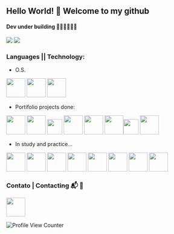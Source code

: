 ## Hello World! 👋 Welcome to my github
#### Dev under building 👩🏽‍🎓👩🏽‍💻 

<img src="https://github-readme-stats.vercel.app/api?username=jumozaga&show_icons=true&theme=tokyonight"/>

  <img src="https://github-readme-stats-eight-theta.vercel.app/api/top-langs/?username=jumozaga&layout=compact&langs_count=8&theme=tokyonight&include_all_commits=true&count_private=true"/>

### Languages || Technology:
 
+ O.S.
 
<img height="50px" src="https://cdn.jsdelivr.net/gh/devicons/devicon/icons/fedora/fedora-original.svg" /> <img height="50px" src="https://cdn.jsdelivr.net/gh/devicons/devicon/icons/ubuntu/ubuntu-plain-wordmark.svg" /> <img height="50px" src="https://cdn.jsdelivr.net/gh/devicons/devicon/icons/windows8/windows8-original.svg" />
 
 + Portifolio projects done:
 
 <img height="50px" src="https://cdn.jsdelivr.net/gh/devicons/devicon/icons/html5/html5-original-wordmark.svg" /> <img height="50px"  src="https://cdn.jsdelivr.net/gh/devicons/devicon/icons/css3/css3-original-wordmark.svg" /> <img height="40px"  src="https://cdn.jsdelivr.net/gh/devicons/devicon/icons/javascript/javascript-plain.svg" /> <img height="50px"  src="https://cdn.jsdelivr.net/gh/devicons/devicon/icons/python/python-original-wordmark.svg" /> <img height="50px"  src="https://cdn.jsdelivr.net/gh/devicons/devicon/icons/jupyter/jupyter-original-wordmark.svg" /> 
 <img height="50px" src="https://cdn.jsdelivr.net/gh/devicons/devicon/icons/react/react-original-wordmark.svg" /><img height="40px" src="https://cdn.jsdelivr.net/gh/devicons/devicon/icons/typescript/typescript-original.svg" /> <img height="50px" src="https://cdn.jsdelivr.net/gh/devicons/devicon/icons/nextjs/nextjs-line.svg" />
        
<!-- ![Python](https://img.shields.io/badge/Python-FFD43B?style=for-the-badge&logo=python&logoColor=darkgreen)
 ![JS](https://img.shields.io/badge/JavaScript-323330?style=for-the-badge&logo=javascript&logoColor=F7DF1E)
 ![HTML5](https://img.shields.io/badge/HTML5-E34F26?style=for-the-badge&logo=html5&logoColor=white)
 ![CSS](https://img.shields.io/badge/CSS3-1572B6?style=for-the-badge&logo=css3&logoColor=white)
 ![Jupyter Notebook](https://img.shields.io/badge/Jupyter-F37626.svg?&style=for-the-badge&logo=Jupyter&logoColor=white)
 -->
 
+ In study and practice... 

<img height="50px" src="https://cdn.jsdelivr.net/gh/devicons/devicon/icons/docker/docker-original-wordmark.svg" /> <img height="50px" src="https://cdn.jsdelivr.net/gh/devicons/devicon/icons/django/django-plain.svg" /> <img height="50px" src="https://cdn.jsdelivr.net/gh/devicons/devicon/icons/flask/flask-original-wordmark.svg" /> <img height="50px" src="https://cdn.jsdelivr.net/gh/devicons/devicon/icons/git/git-original-wordmark.svg" />  <img height="50px" src="https://cdn.jsdelivr.net/gh/devicons/devicon/icons/jenkins/jenkins-original.svg" /> <img height="50px" src="https://cdn.jsdelivr.net/gh/devicons/devicon/icons/pandas/pandas-original-wordmark.svg" /> <img  height="50px" src="https://cdn.jsdelivr.net/gh/devicons/devicon/icons/postgresql/postgresql-original-wordmark.svg" /> <img height="50px" src="https://cdn.jsdelivr.net/gh/devicons/devicon/icons/sqlite/sqlite-original-wordmark.svg" />
        
 <!-- ![Django](https://img.shields.io/badge/Django-092E20?style=for-the-badge&logo=django&logoColor=green)
 ![Flask](https://img.shields.io/badge/Flask-000000?style=for-the-badge&logo=flask&logoColor=white)
 ![Docker](https://img.shields.io/badge/docker-%230db7ed.svg?style=for-the-badge&logo=docker&logoColor=white)
 ![Git](https://img.shields.io/badge/Git-F05032?style=for-the-badge&logo=git&logoColor=white)
 ![Jenkins](https://img.shields.io/badge/Jenkins-D24939?style=for-the-badge&logo=Jenkins&logoColor=white)
 #### BDs
 ![Postgres](https://img.shields.io/badge/PostgreSQL-316192?style=for-the-badge&logo=postgresql&logoColor=white)
 ![MongoDB](https://img.shields.io/badge/MongoDB-4EA94B?style=for-the-badge&logo=mongodb&logoColor=white)
 ![Mysql](https://img.shields.io/badge/MySQL-00000F?style=for-the-badge&logo=mysql&logoColor=white) 
-->
 <!--
 ![Fedora](https://img.shields.io/badge/Fedora-294172?style=for-the-badge&logo=fedora&logoColor=white)
 ![Ubuntu](https://img.shields.io/badge/Ubuntu-E95420?style=for-the-badge&logo=ubuntu&logoColor=white)
 ![Windows](https://img.shields.io/badge/Windows-0078D6?style=for-the-badge&logo=windows&logoColor=white)
 -->


### Contato | Contacting 📬 📨
<a href="https://www.linkedin.com/in/jumozaga" alt="linkedin" target="_blank"><img height="50px" src="https://cdn.jsdelivr.net/gh/devicons/devicon/icons/linkedin/linkedin-original.svg" /></a>
          
<!--<img src="https://img.shields.io/badge/LinkedIn-0077B5?style=for-the-badge&logo=linkedin&logoColor=white">

<a href="mailto:jumozaga@yahoo.com" alt="yahoo email" target="_blank">
<img src="https://img.shields.io/badge/Yahoo!-6001D2?style=for-the-badge&logo=Yahoo!&logoColor=white&link=mailto:jumozaga@yahoo.com" /></a>--> 
  
  
 
 ![Profile View Counter](https://komarev.com/ghpvc/?username=jumozaga)
 
 <!-- 
 FONTE PARA PEGAR BAGDES 
 https://dev.to/envoy_/150-badges-for-github-pnk
 
 Contato
 <a href="https://https://www.hackerrank.com/jumozaga?hr_r=1" alt="hackerrank" target="_blank">
<img src="https://img.shields.io/badge/-Hackerrank-2EC866?style=for-the-badge&logo=HackerRank&logoColor=white"> </a>
 -->

<!--
 #### Em estudo... 
 
 ![Django](https://img.shields.io/badge/Django-092E20?style=for-the-badge&logo=django&logoColor=green)
 ![Flask](https://img.shields.io/badge/Flask-000000?style=for-the-badge&logo=flask&logoColor=white)
 ![Ruby on Rails](https://img.shields.io/badge/Ruby_on_Rails-CC0000?style=for-the-badge&logo=ruby-on-rails&logoColor=white)
 
 ![NODE JS](https://img.shields.io/badge/Node.js-339933?style=for-the-badge&logo=nodedotjs&logoColor=white) 
 ![Ruby](https://img.shields.io/badge/Ruby-CC342D?style=for-the-badge&logo=ruby&logoColor=white)
 
 ![Tableau](https://img.shields.io/badge/Tableau-E97627?style=for-the-badge&logo=Tableau&logoColor=white)
 ![Power BI](https://img.shields.io/badge/PowerBI-F2C811?style=for-the-badge&logo=Power%20BI&logoColor=white)
 
 ![AWS](	https://img.shields.io/badge/Amazon_AWS-FF9900?style=for-the-badge&logo=amazonaws&logoColor=white)
 ![Azure DevOPS](https://img.shields.io/badge/Azure_DevOps-0078D7?style=for-the-badge&logo=azure-devops&logoColor=white)
 ![Heroku](https://img.shields.io/badge/Heroku-430098?style=for-the-badge&logo=heroku&logoColor=white)


CONTATO
 <a href="https://www.bitbucket.com/jumozaga" alt="bitbucket" target="_blank">
<img src="https://img.shields.io/badge/Bitbucket-0747a6?style=for-the-badge&logo=bitbucket&logoColor=white"> </a>

 -->

<!--
**jumozaga/jumozaga** is a ✨ _special_ ✨ repository because its `README.md` (this file) appears on your GitHub profile.
![Java](https://img.shields.io/badge/Java-ED8B00?style=for-the-badge&logo=java&logoColor=white)
 ![C#](https://img.shields.io/badge/C%23-239120?style=for-the-badge&logo=c-sharp&logoColor=white)
Here are some ideas to get you started:

- 🔭 I’m currently working on ...
- 🌱 I’m currently learning ...
- 👯 I’m looking to collaborate on ...
- 🤔 I’m looking for help with ...
- 💬 Ask me about ...
- 📫 How to reach me: ...
- 😄 Pronouns: ...
- ⚡ Fun fact: ...
-->
